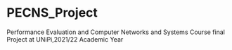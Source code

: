 # PECNS_Project
Performance Evaluation and Computer Networks and Systems Course final Project
at UNiPi,2021/22 Academic Year
